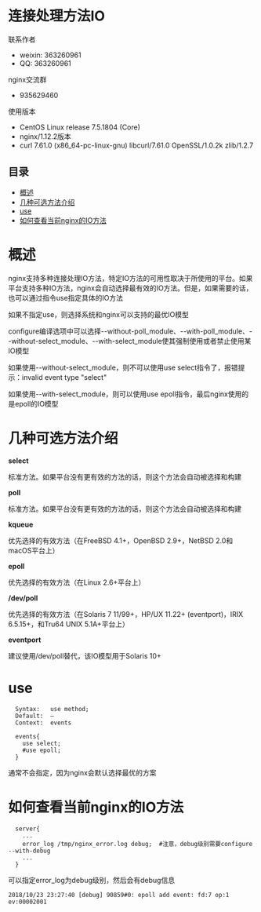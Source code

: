 连接处理方法IO
=======================

联系作者
- weixin: 363260961
- QQ: 363260961

nginx交流群
-  935629460

使用版本
- CentOS Linux release 7.5.1804 (Core)
- nginx/1.12.2版本
- curl 7.61.0 (x86_64-pc-linux-gnu) libcurl/7.61.0 OpenSSL/1.0.2k zlib/1.2.7

## 目录
* [概述](#概述)
* [几种可选方法介绍](#几种可选方法介绍)
* [use](#use)
* [如何查看当前nginx的IO方法](#如何查看当前nginx的IO方法)

# 概述
nginx支持多种连接处理IO方法，特定IO方法的可用性取决于所使用的平台。如果平台支持多种IO方法，nginx会自动选择最有效的IO方法。但是，如果需要的话，也可以通过指令use指定具体的IO方法

如果不指定use，则选择系统和nginx可以支持的最优IO模型

configure编译选项中可以选择--without-poll_module、--with-poll_module、--without-select_module、--with-select_module使其强制使用或者禁止使用某IO模型

如果使用--without-select_module，则不可以使用use select指令了，报错提示：invalid event type "select"
  
如果使用--with-select_module，则可以使用use epoll指令，最后nginx使用的是epoll的IO模型

# 几种可选方法介绍
**select**

  标准方法。如果平台没有更有效的方法的话，则这个方法会自动被选择和构建

**poll**

  标准方法。如果平台没有更有效的方法的话，则这个方法会自动被选择和构建
  
**kqueue**
  
  优先选择的有效方法（在FreeBSD 4.1+，OpenBSD 2.9+，NetBSD 2.0和macOS平台上）
  
**epoll**

  优先选择的有效方法（在Linux 2.6+平台上）
  
 **/dev/poll**

  优先选择的有效方法（在Solaris 7 11/99+，HP/UX 11.22+ (eventport)，IRIX 6.5.15+，和Tru64 UNIX 5.1A+平台上）

 **eventport**
 
  建议使用/dev/poll替代，该IO模型用于Solaris 10+ 
  
 # use
```
  Syntax:	use method;
  Default:	—
  Context:	events
```
```
  events{
    use select;
    #use epoll;
  }
```
通常不会指定，因为nginx会默认选择最优的方案

# 如何查看当前nginx的IO方法

```
  server{
    ...
    error_log /tmp/nginx_error.log debug;  #注意，debug级别需要configure --with-debug
    ...
  }
```
可以指定error_log为debug级别，然后会有debug信息
```
2018/10/23 23:27:40 [debug] 90859#0: epoll add event: fd:7 op:1 ev:00002001 
```
